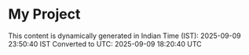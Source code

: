 # My Project

This content is dynamically generated in Indian Time (IST): 2025-09-09 23:50:40 IST
Converted to UTC: 2025-09-09 18:20:40 UTC
